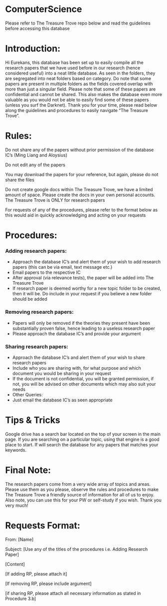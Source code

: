 # ComputerScience
Please refer to The Treasure Trove repo below and read the guidelines before accessing this database

<H1> Introduction: </H1>
<p>Hi Eurekans, this database has been set up to easily compile all the research papers that we have used before in our research (hence considered useful) into a neat little database. As seen in the folders, they are segregated into neat folders based on category. Do note that some papers are present in multiple folders as the fields covered overlap with more than just a singular field. Please note that some of these papers are confidential and cannot be shared. This also makes the database even more valuable as you would not be able to easily find some of these papers (unless you surf the Darknet). Thank you for your time, please read below along the guidelines and procedures to easily navigate “The Treasure Trove”.</p>

<H1> Rules: </H1>
<p> Do not share any of the papers without prior permission of the database IC’s (Ming Liang and Aloysius) </p>
<p> Do not edit any of the papers </p>
<p> You may download the papers for your reference, but again, please do not share the files </p>
<p> Do not create google docs within The Treasure Trove, we have a limited amount of space. Please create the docs in your own personal accounts. The Treasure Trove is ONLY for research papers </p>
<p> For requests of any of the procedures, please refer to the format below as this would aid in quickly acknowledging and acting on your requests </p>

<H1> Procedures: </H1>

<H3> Adding research papers: </h3>
<ul>
<li> Approach the database IC’s and alert them of your wish to add research papers (this can be via email, text message etc.) </li>
<li> Email papers to the respective IC </li>
<li> After approval (via relevance tests), the paper will be added into The Treasure Trove </li>
<li> If research paper is deemed worthy for a new topic folder to be created, then it will be. Do include in your request if you believe a new folder should be added </li>
</ul>

<h3> Removing research papers: </h3>
<ul>
<li> Papers will only be removed if the theories they present have been substantially proven false, hence leading to a useless research paper </li>
<li> Please approach the database IC’s and provide your argument </li>
</ul>

<h3> Sharing research papers: </h3>
<ul>
<li> Approach the database IC’s and alert them of your wish to share research papers </li>
<li> Include who you are sharing with, for what purpose and which document you would be sharing in your request </li>
<li> If the document is not confidential, you will be granted permission, if not, you will be advised on other documents which may also suit your needs </li>
<li> Other Queries: </li>
<li> Just email the database IC’s as seen appropriate </li>
</ul>

<H1>Tips & Tricks </H1>
<p> Google drive has a search bar located on the top of your screen in the main page. If you are searching on a 		particular topic, using that engine is a good place to start. If will search the database for any papers that matches 		your keywords. </p>

<H1>Final Note: </H1>
<p> The research papers come from a very wide array of topics and areas. Please use them as you please, observe the rules and procedures to make The Treasure Trove a friendly source of information for all of us to enjoy. Also note, you can use this for your PW or self-study if you wish. Thank you very much! </p>

<H1>Requests Format: </H1>
<div>
<p> From: [Name] </p>
<p> Subject: [Use any of the titles of the procedures i.e. Adding Research Paper] </p>
<p> [Content] </p>
<p> [If adding RP, please attach it] </p>
<p> [If removing RP, please include argument] </p>
<p> [if sharing RP, please attach all necessary information as stated in Procedure 3.b] </p>
</div>
